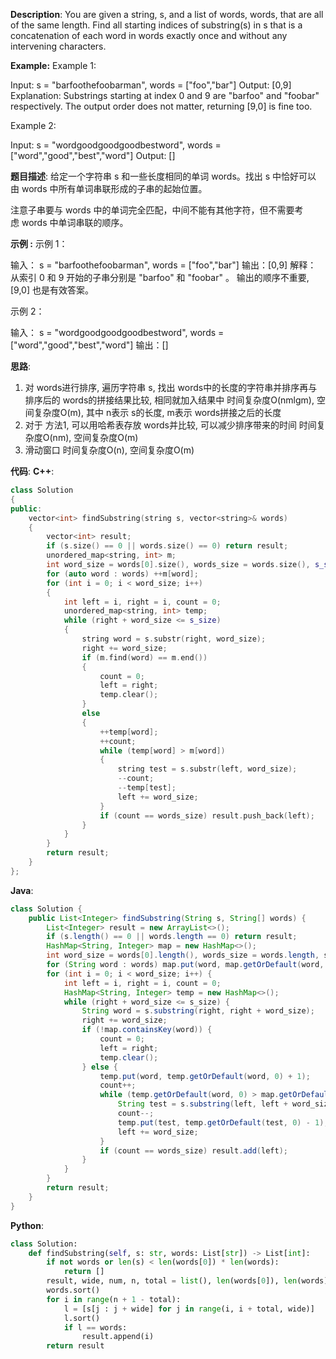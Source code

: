 __Description__:
You are given a string, s, and a list of words, words, that are all of the same length. Find all starting indices of substring(s) in s that is a concatenation of each word in words exactly once and without any intervening characters.

__Example:__
Example 1:

Input:
  s = "barfoothefoobarman",
  words = ["foo","bar"]
Output: [0,9]
Explanation: Substrings starting at index 0 and 9 are "barfoo" and "foobar" respectively.
The output order does not matter, returning [9,0] is fine too.

Example 2:

Input:
  s = "wordgoodgoodgoodbestword",
  words = ["word","good","best","word"]
Output: []

__题目描述__:
给定一个字符串 s 和一些长度相同的单词 words。找出 s 中恰好可以由 words 中所有单词串联形成的子串的起始位置。

注意子串要与 words 中的单词完全匹配，中间不能有其他字符，但不需要考虑 words 中单词串联的顺序。

__示例 :__
示例 1：

输入：
  s = "barfoothefoobarman",
  words = ["foo","bar"]
输出：[0,9]
解释：
从索引 0 和 9 开始的子串分别是 "barfoo" 和 "foobar" 。
输出的顺序不重要, [9,0] 也是有效答案。

示例 2：

输入：
  s = "wordgoodgoodgoodbestword",
  words = ["word","good","best","word"]
输出：[]

__思路__:
1. 对 words进行排序, 遍历字符串 s, 找出 words中的长度的字符串并排序再与排序后的 words的拼接结果比较, 相同就加入结果中
时间复杂度O(nmlgm), 空间复杂度O(m), 其中 n表示 s的长度, m表示 words拼接之后的长度
2. 对于 方法1, 可以用哈希表存放 words并比较, 可以减少排序带来的时间
时间复杂度O(nm), 空间复杂度O(m)
3. 滑动窗口
时间复杂度O(n), 空间复杂度O(m)

__代码__:
__C++__:
```C++
class Solution 
{
public:
    vector<int> findSubstring(string s, vector<string>& words) 
    {
        vector<int> result;
        if (s.size() == 0 || words.size() == 0) return result;
        unordered_map<string, int> m;
        int word_size = words[0].size(), words_size = words.size(), s_size = s.size();
        for (auto word : words) ++m[word];
        for (int i = 0; i < word_size; i++) 
        {
            int left = i, right = i, count = 0;
            unordered_map<string, int> temp;
            while (right + word_size <= s_size) 
            {
                string word = s.substr(right, word_size);
                right += word_size;
                if (m.find(word) == m.end()) 
                {
                    count = 0;
                    left = right;
                    temp.clear();
                } 
                else 
                {
                    ++temp[word];
                    ++count;
                    while (temp[word] > m[word]) 
                    {
                        string test = s.substr(left, word_size);
                        --count;
                        --temp[test];
                        left += word_size;
                    }
                    if (count == words_size) result.push_back(left);
                }
            }
        }
        return result;
    }
};
```

__Java__:
```Java
class Solution {
    public List<Integer> findSubstring(String s, String[] words) {
        List<Integer> result = new ArrayList<>();
        if (s.length() == 0 || words.length == 0) return result;
        HashMap<String, Integer> map = new HashMap<>();
        int word_size = words[0].length(), words_size = words.length, s_size = s.length();
        for (String word : words) map.put(word, map.getOrDefault(word, 0) + 1);
        for (int i = 0; i < word_size; i++) {
            int left = i, right = i, count = 0;
            HashMap<String, Integer> temp = new HashMap<>();
            while (right + word_size <= s_size) {
                String word = s.substring(right, right + word_size);
                right += word_size;
                if (!map.containsKey(word)) {
                    count = 0;
                    left = right;
                    temp.clear();
                } else {
                    temp.put(word, temp.getOrDefault(word, 0) + 1);
                    count++;
                    while (temp.getOrDefault(word, 0) > map.getOrDefault(word, 0)) {
                        String test = s.substring(left, left + word_size);
                        count--;
                        temp.put(test, temp.getOrDefault(test, 0) - 1);
                        left += word_size;
                    }
                    if (count == words_size) result.add(left);
                }
            }
        }
        return result;
    }
}
```

__Python__:
```Python
class Solution:
    def findSubstring(self, s: str, words: List[str]) -> List[int]:
        if not words or len(s) < len(words[0]) * len(words):
            return []
        result, wide, num, n, total = list(), len(words[0]), len(words), len(s), len(words[0]) * len(words)
        words.sort()
        for i in range(n + 1 - total):
            l = [s[j : j + wide] for j in range(i, i + total, wide)]
            l.sort()
            if l == words:
                result.append(i)
        return result
```